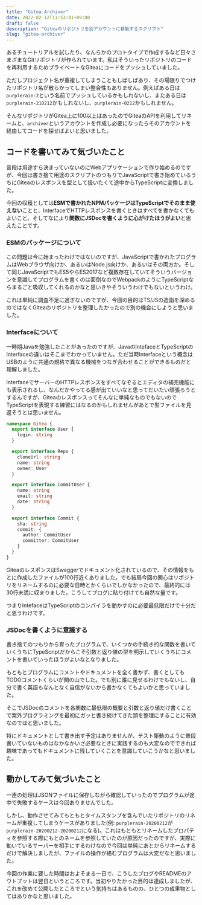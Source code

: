 ```yaml
---
title: "Gitea Archiver"
date: 2022-02-12T11:53:01+09:00
draft: false
description: "Giteaのリポジトリを別アカウントに移動するスクリプト"
slug: "gitea-archiver"
---
```


あるチュートリアルを試したり、なんらかのプロトタイプで作成するなど日々さまざまなGitリポジトリが作られています。私はそういったリポジトリのコードを再利用するためプライベートなGiteaにコードをプッシュしていました。

ただしプロジェクト名が重複してしまうこともしばしばあり、その場限りでつけたリポジトリ名が散らかってしまい整合性もありません。例えばある日は`purplerain-2`という名前でプッシュしているかもしれないし、またある日は`purplerain-210212`かもしれないし、`purplerain-0212`かもしれません。

そんなリポジトリがGitea上に100以上はあったのでGiteaのAPIを利用してリネームと、`archiver`というアカウントを作成し必要になったらそのアカウントを経由してコードを探せばよいと思いました。

## コードを書いてみて気づいたこと

普段は用途すら決まっていないのにWebアプリケーションで作り始めるのですが、今回は書き捨て用途のスクリプトのつもりでJavaScriptで書き始めているうちにGiteaのレスポンスを型として扱いたくて途中からTypeScriptに変換しました。

今回の収穫としては**ESMで書かれたNPMパッケージはTypeScriptでそのまま使えない**ことと、InterfaceでHTTPレスポンスを書くときはすべてを書かなくてもよいこと、そしてなにより**関数にJSDocを書くように心がけたほうがよい**と思えたことです。

### ESMのパッケージについて

この問題は今に始まったわけではないのですが、JavaScriptで書かれたプログラムはWebブラウザ向けか、あるいはNode.js向けか、あるいはその両方か。そして同じJavaScriptでもES5やらES2017など複数存在していてそういうバージョンを意識してプログラムを書くのは面倒なのでWebpackのようにTypeScriptならまるごと吸収してくれるのかなと思いきやそういうわけでもないというわけ。

これは単純に調査不足に過ぎないのですが、今回の目的はTS/JSの造詣を深めるのではなくGiteaのリポジトリを整理したかったので別の機会にしようと思いました。

### Interfaceについて

一時期Javaを勉強したことがあったのですが、JavaのIntefaceとTypeScriptのInterfaceの違いはそこまでわかっていません。ただ当時Interfaceという概念はUSBのように共通の規格で異なる機械をつなぎ合わせることができるものだと理解しました。

InterfaceでサーバーのHTTPレスポンスをすべてなぞるとエディタの補完機能にも表示されるし、なんだかやってる感が出ていいなと思ってだいたい頑張ろうとするんですが、Giteaのレスポンスってそんなに単純なものでもないのでTypeScriptを表現する練習にはなるのかもしれませんがあとで型ファイルを見返そうとは思いません。

```typescript
namespace Gitea {
  export interface User {
    login: string
  }

  export interface Repo {
    cloneUrl: string
    name: string
    owner: User
  }

  export interface CommitUser {
    name: string
    email: string
    date: string
  }

  export interface Commit {
    sha: string
    commit: {
      author: CommitUser
      committer: CommitUser
    }
  }
}
```

GiteaのレスポンスはSwaggerでドキュメント化されているので、その情報をもとに作成したファイルが100行近くありました。でも結局今回の関心はリポジトリをリネームするのに必要な日時とかくらいでしかなかったので、最終的には30行未満に収まりました。こうしてブログに貼り付けても自然な量です。

つまりIntefaceはTypeScriptのコンパイラを動かすのに必要最低限だけで十分だと思うわけです。

### JSDocを書くように意識する

書き捨てのつもりから育ったプログラムで、いくつかの手続き的な関数を書いていくうちにTypeScriptだからこそ引数と返り値の型を明示していくうちにコメントを書いていったほうがよいなとなりました。

もともとプログラムにコメントやドキュメントを全く書かず、書くとしてもTODOコメントくらいが関の山でした。でも別に誰に見せるわけでもないし、自分で書く英語もなんとなく自信がないから書かなくてもよいかと思っていました。

そこでJSDocのコメントを各関数に最低限の概要と引数と返り値だけ書くことで案外プログラミングを最初にガッと書き続けてきた頭を整理にすることに有効なのではと思いました。

特にドキュメントとして書き出す予定はありませんが、テスト駆動のように普段書いていないものはなかなかいざ必要なときに実践するのも大変なのでできれば趣味であってもドキュメントに残していくことを意識していこうかなと思いました。

## 動かしてみて気づいたこと

一連の処理はJSONファイルに保存しながら確認していったのでプログラムが途中で失敗するケースは今回ありませんでした。

しかし、動作させてみてもともとタイムスタンプを含んでいたリポジトリのリネームが重複してしまうケースがありました(例: `purplerain-20200212`が`purplerain-20200212-20200212`になる)。これはもともとリネームしたプロパティを参照する際にもとのネームを参照していたのが原因だったのですが、実際に動いているサーバーを相手にするわけなので今回は単純にあとからリネームするだけで解決しましたが、ファイルの操作が絡むプログラムは大変だなと思いました。

今回の作業に要した時間はおよそまる一日で、こうしたブログやREADMEのアウトプットは翌日というところです。当初やりたかった目的は達成しましたが、これを改めて公開したところでという気持ちはあるものの、ひとつの成果物としてはありかなと思いました。
